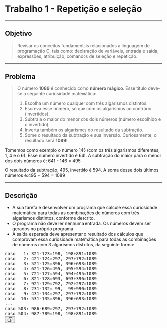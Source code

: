 
<div class="css-s24vha"><h1 data-sourcepos="1:1-1:35">Trabalho 1 - Repetição e seleção</h1>
<hr data-sourcepos="2:1-2:4">
<h2 data-sourcepos="3:1-3:12">Objetivo</h2>
<blockquote data-sourcepos="4:1-4:189">
<p data-sourcepos="4:3-4:189">Revisar os conceitos fundamentais relacionados a linguagem de programação C, tais como: declaração de variáveis, entrada e saída, expressões, atribuição, comandos de seleção e repetição.</p>
</blockquote>
<hr data-sourcepos="5:1-5:4">
<h2 data-sourcepos="6:1-6:12">Problema</h2>
<blockquote data-sourcepos="7:1-12:92">
<p data-sourcepos="7:3-7:111">O número <strong data-sourcepos="7:12-7:20">1089</strong> é conhecido como <strong data-sourcepos="7:38-7:55">número mágico</strong>. Esse título deve-se a seguinte curiosidade matemática:</p>
<ol data-sourcepos="8:3-12:92">
<li data-sourcepos="8:3-8:63">Escolha um número qualquer com três algarismos distintos.</li>
<li data-sourcepos="9:3-9:78">Escreva esse número, só que com os algarismos ao contrário (invertidos).</li>
<li data-sourcepos="10:3-10:82">Subtraia o maior do menor dos dois números (número escolhido e o invertido).</li>
<li data-sourcepos="11:3-11:61">Inverta também os algarismos do resultado da subtração.</li>
<li data-sourcepos="12:3-12:92">Some o resultado da subtração e sua inversão. Curiosamente, o resultado será <strong data-sourcepos="12:83-12:92">1089!</strong></li>
</ol>
</blockquote>
<p data-sourcepos="14:1-14:182">Tomemos como exemplo o número 146 (com os três algarismos diferentes, 1, 4 e o 6). Esse número invertido é 641. A subtração do maior para o menor dos dois números é: 641 - 146 = 495</p>
<p data-sourcepos="16:1-16:101">O resultado da subtração, 495, invertido é 594. A soma desse dois últimos números é:495 + 594 = 1089</p>
<hr data-sourcepos="18:1-18:4">
<h2 data-sourcepos="20:1-20:13">Descrição</h2>
<ul data-sourcepos="22:1-24:186">
<li data-sourcepos="22:1-22:168">A sua tarefa é desenvolver um programa que calcule essa curiosidade matemática para todas as combinações de números com três algarismos distintos, conforme descrito.</li>
<li data-sourcepos="23:1-23:93">O programa não deve ler nenhuma entrada. Os números devem ser gerados no próprio programa.</li>
<li data-sourcepos="24:1-24:186">A saída esperada deve apresentar o resultado dos cálculos que comprovam essa curiosidade matemática para todas as combinações de números com 3 algarismos distintos, da seguinte forma:</li>
</ul>
<pre data-sourcepos="26:1-40:4"><div class="css-4g8ex7"><div class="css-1ulik5s"><code class="css-1uyekwq" style="font-size: 14px; tab-size: 2; word-break: break-word; white-space: break-spaces; overflow-wrap: anywhere; cursor: text;"><div class="css-a1fbvo"><span class="css-1okvcqf">caso   1: 321-123=198, 198+891=1089</span></div><div class="css-a1fbvo"><span class="css-1okvcqf">caso   2: 421-124=297, 297+792=1089</span></div><div class="css-a1fbvo"><span class="css-1okvcqf">caso   3: 521-125=396, 396+693=1089</span></div><div class="css-a1fbvo"><span class="css-1okvcqf">caso   4: 621-126=495, 495+594=1089</span></div><div class="css-a1fbvo"><span class="css-1okvcqf">caso   5: 721-127=594, 594+495=1089</span></div><div class="css-a1fbvo"><span class="css-1okvcqf">caso   6: 821-128=693, 693+396=1089</span></div><div class="css-a1fbvo"><span class="css-1okvcqf">caso   7: 921-129=792, 792+297=1089</span></div><div class="css-a1fbvo"><span class="css-1okvcqf">caso   8: 231-132= 99,  99+990=1089</span></div><div class="css-a1fbvo"><span class="css-1okvcqf">caso   9: 431-134=297, 297+792=1089</span></div><div class="css-a1fbvo"><span class="css-1okvcqf">caso  10: 531-135=396, 396+693=1089</span></div><div class="css-a1fbvo"><span class="css-1okvcqf">...</span></div><div class="css-a1fbvo"><span class="css-1okvcqf">caso 503: 986-689=297, 297+792=1089</span></div><div class="css-a1fbvo"><span class="css-1okvcqf">caso 504: 987-789=198, 198+891=1089</span></div></code><div class="css-end0zc"><div class="css-ggepfv"><div class="css-36v8q4"><button type="button" aria-label="Copy code to clipboard" class="css-1c6n1vh" style="--height: 24px; --width: 24px;"><svg preserveAspectRatio="xMidYMin" width="16" height="16" viewBox="0 0 24 24" fill="currentColor" aria-hidden="true" class="css-492dz9" style="--size: 16px; --rotate: 0deg;"><path fill-rule="evenodd" clip-rule="evenodd" d="M9.05546 2.05546C9.57118 1.53973 10.2707 1.25 11 1.25H20C20.7293 1.25 21.4288 1.53973 21.9445 2.05546C22.4603 2.57118 22.75 3.27065 22.75 4V13C22.75 13.7293 22.4603 14.4288 21.9445 14.9445C21.4288 15.4603 20.7293 15.75 20 15.75H19C18.5858 15.75 18.25 15.4142 18.25 15C18.25 14.5858 18.5858 14.25 19 14.25H20C20.3315 14.25 20.6495 14.1183 20.8839 13.8839C21.1183 13.6495 21.25 13.3315 21.25 13V4C21.25 3.66848 21.1183 3.35054 20.8839 3.11612C20.6495 2.8817 20.3315 2.75 20 2.75H11C10.6685 2.75 10.3505 2.8817 10.1161 3.11612C9.8817 3.35054 9.75 3.66848 9.75 4V5C9.75 5.41421 9.41421 5.75 9 5.75C8.58579 5.75 8.25 5.41421 8.25 5V4C8.25 3.27065 8.53973 2.57118 9.05546 2.05546ZM1.25 11C1.25 9.48122 2.48122 8.25 4 8.25H13C14.5188 8.25 15.75 9.48122 15.75 11V20C15.75 21.5188 14.5188 22.75 13 22.75H4C2.48122 22.75 1.25 21.5188 1.25 20V11ZM4 9.75C3.30964 9.75 2.75 10.3096 2.75 11V20C2.75 20.6904 3.30964 21.25 4 21.25H13C13.6904 21.25 14.25 20.6904 14.25 20V11C14.25 10.3096 13.6904 9.75 13 9.75H4Z">
